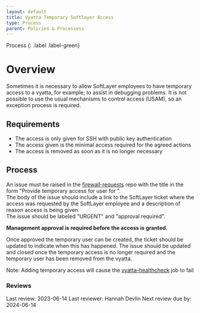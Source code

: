 ```yaml
---
layout: default
title: Vyatta Temporary Softlayer Access
type: Process
parent: Policies & Processess
---
```


Process
{: .label .label-green}

# Overview

Sometimes it is necessary to allow SoftLayer employees to have temporary access to a vyatta, for example; to assist in debugging problems. It is not possible to use the usual mechanisms to control access (USAM), so an exception process is required.

## Requirements

- The access is only given for SSH with public key authentication
- The access given is the minimal access required for the agreed actions
- The access is removed as soon as it is no longer necessary

## Process

An issue must be raised in the [firewall-requests](https://github.ibm.com/alchemy-netint/firewall-requests/issues/) repo with the title in the form "Provide temporary access for user <username> for <vyatta name>".  
The body of the issue should include a link to the SoftLayer ticket where the access was requested by the SoftLayer employee and a description of reason access is being given.  
The issue should be labeled "URGENT" and "approval required".

**Management approval is required before the access is granted.**

Once approved the temporary user can be created, the ticket should be updated to indicate when this has happened.
The issue should be updated and closed once the temporary access is no longer required and the temporary user has been removed from the vyatta.

Note: Adding temporary access will cause the [vyatta-healthcheck](https://alchemy-conductors-jenkins.swg-devops.com/job/Conductors/job/Security-Compliance/job/vyatta-healthcheck/) job to fail

### Reviews
Last review: 2023-06-14 Last reviewer: Hannah Devlin Next review due by: 2024-06-14